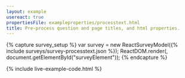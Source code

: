 ```yaml
---
layout: example
usereact: true
propertiesFile: exampleproperties/processtext.html
title: Pre-process question and page titles, and html properties. 
---
```

{% capture survey_setup %}
var survey = new ReactSurveyModel({% include surveys/survey-processtext.json %});
ReactDOM.render(<ReactSurvey model={survey} />, document.getElementById("surveyElement"));
{% endcapture %}

{% include live-example-code.html %}
